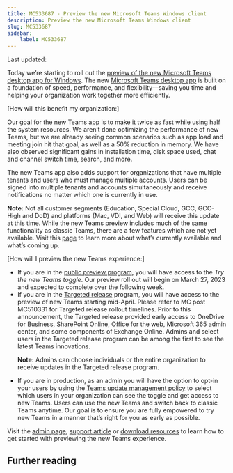 ```yaml
---
title: MC533687 - Preview the new Microsoft Teams Windows client
description: Preview the new Microsoft Teams Windows client
slug: MC533687
sidebar:
    label: MC533687
---
```



Last updated: 

<p style="">Today we’re starting to roll out the <a href="https://techcommunity.microsoft.com/t5/microsoft-teams-blog/introducing-the-new-microsoft-teams-now-in-preview/ba-p/3774406" target="_blank">preview of the new Microsoft Teams desktop app for Windows</a>. The new <a href="https://aka.ms/NewTeams" target="_blank">Microsoft Teams desktop app</a> is built on a foundation of speed, performance, and flexibility—saving you time and helping your organization work together more efficiently.  
</p><p style="">[How will this benefit my organization:]</p><p style="">Our goal for the new Teams app is to make it twice as fast while using half the system resources. We aren’t done optimizing the performance of new Teams, but we are already seeing common scenarios such as app load and meeting join hit that goal, as well as a 50% reduction in memory.  We have also observed significant gains in installation time, disk space used, chat and channel switch time, search, and more.
</p><p style="">The new Teams app also adds support for organizations that have multiple tenants and users who must manage multiple accounts. Users can be signed into multiple tenants and accounts simultaneously and receive notifications no matter which one is currently in use.
</p><p style=""><b>Note:</b> Not all customer segments (Education, Special Cloud, GCC, GCC-High and DoD) and platforms (Mac, VDI, and Web) will receive this update at this time. While the new Teams preview includes much of the same functionality as classic Teams, there are a few features which are not yet available. Visit this <a href="https://learn.microsoft.com/microsoftteams/new-teams-desktop-admin" target="_blank">page</a> to learn more about what’s currently available and what’s coming up.
</p><p style="">[How will I preview the new Teams experience:]</p><ul><li>If you are in the&nbsp;<a href="https://learn.microsoft.com/en-us/microsoftteams/public-preview-doc-updates" target="_blank">public preview program</a>, you will have access to the <i>Try the new Teams toggle</i>. Our preview roll out will begin on March 27, 2023 and expected to complete over the following week.</li><li>If you are in the <a href="https://learn.microsoft.com/en-us/microsoft-365/admin/manage/release-options-in-office-365?view=o365-worldwide#targeted-release" target="_blank">Targeted release</a> program, you will have access to the preview of new Teams starting mid-April. Please refer to MC post MC510331 for Targeted release rollout timelines. Prior to this announcement, the Targeted release provided early access to OneDrive for Business, SharePoint Online, Office for the web, Microsoft 365 admin center, and some components of Exchange Online. Admins and select users in the Targeted release program can be among the first to see the latest Teams innovations. 
</li><p></p><p><b>Note:</b> Admins can choose individuals or the entire organization to receive updates in the Targeted release program.
</p><li>If you are in production, as an admin you will have the option to opt-in your users by using the <a href="https://learn.microsoft.com/microsoftteams/new-teams-desktop-admin#how-to-roll-out-new-teams" target="_blank">Teams update management policy</a> to select which users in your organization can see the toggle and get access to new Teams. Users can use the new Teams and switch back to classic Teams anytime. Our goal is to ensure you are fully empowered to try new Teams in a manner that’s right for you as early as possible. 
</li></ul><p>Visit the <a href="https://learn.microsoft.com/microsoftteams/new-teams-desktop-admin" target="_blank">admin page</a>,&nbsp;<a href="https://support.microsoft.com/en-us/office/try-the-new-microsoft-teams-2d4a0c96-fa52-43f8-a006-4bfbc62cf6c5" target="_blank">support article</a>&nbsp;or <a href="https://aka.ms/NewTeams" target="_blank">download resources</a> to learn how to get started with previewing the new Teams experience.<br></p>

## Further reading
